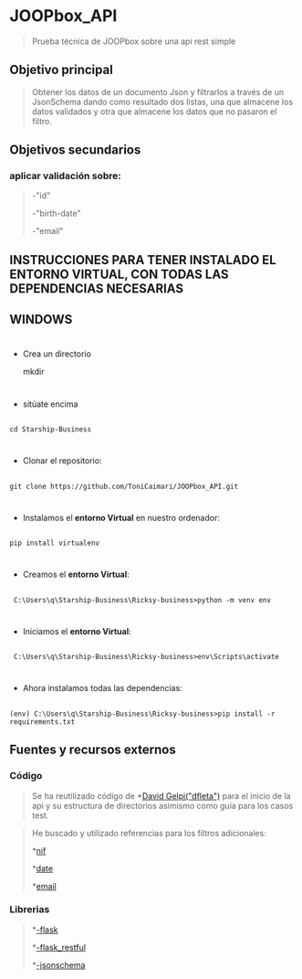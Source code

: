 # JOOPbox_API

> Prueba técnica de JOOPbox sobre una api rest simple

## Objetivo principal

> Obtener los datos de un documento Json y filtrarlos a través de un JsonSchema dando como resultado
> dos listas, una que almacene los datos validados y otra que almacene los datos que no pasaron el filtro.

## Objetivos secundarios

### aplicar validación sobre:

> -"id"
>
> -"birth-date"
>
> -"email"

## **INSTRUCCIONES PARA TENER INSTALADO EL ENTORNO VIRTUAL, CON TODAS LAS DEPENDENCIAS NECESARIAS**

## WINDOWS

#

- Crea un directorio

  mkdir <name>

##

#

- sitúate encima

##

    cd Starship-Business

#

- Clonar el repositorio:

##

    git clone https://github.com/ToniCaimari/JOOPbox_API.git

#

- Instalamos el **entorno Virtual** en nuestro ordenador:

##

    pip install virtualenv

#

- Creamos el **entorno Virtual**:

##

     C:\Users\q\Starship-Business\Ricksy-business>python -m venv env

#

- Iniciamos el **entorno Virtual**:

##

     C:\Users\q\Starship-Business\Ricksy-business>env\Scripts\activate

#

- Ahora instalamos todas las dependencias:

##

    (env) C:\Users\q\Starship-Business\Ricksy-business>pip install -r requirements.txt

## Fuentes y recursos externos

### Código

> Se ha reutilizado código de \*[David Gelpi("dfleta")](https://github.com/dfleta/flask-rest-ci-boilerplate) para el inicio de la api y su estructura de directorios
> asimismo como guia para los casos test.

> He buscado y utilizado referencias para los filtros adicionales:
>
> \*[nif](https://discusionesconmipadre.wordpress.com/2010/10/19/comprobar-nif-con-python/)
>
> \*[date](https://www.kite.com/python/answers/how-to-validate-a-date-string-format-in-python#)
>
> \*[email](https://www.geeksforgeeks.org/check-if-email-address-valid-or-not-in-python/)

### Librerias

> \*[-flask](https://flask.palletsprojects.com/en/1.1.x/installation/)
>
> \*[-flask_restful](https://flask-restful.readthedocs.io/en/latest/installation.html)
>
> \*[-jsonschema](https://pypi.org/project/jsonschema/)
